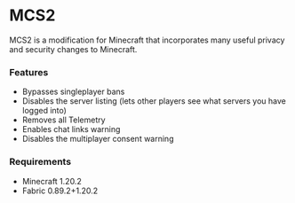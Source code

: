 # MCS2

MCS2 is a modification for Minecraft that incorporates many useful privacy and security changes to Minecraft.

### Features
* Bypasses singleplayer bans
* Disables the server listing (lets other players see what servers you have logged into) 
* Removes all Telemetry
* Enables chat links warning
* Disables the multiplayer consent warning

### Requirements
* Minecraft 1.20.2
* Fabric 0.89.2+1.20.2